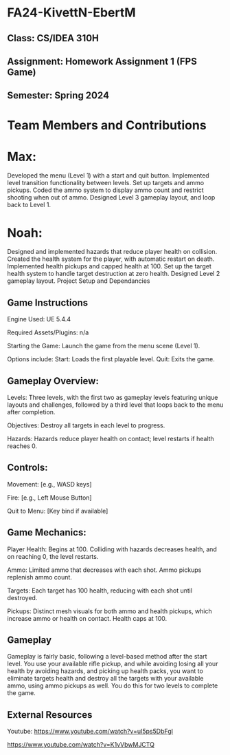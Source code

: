 # FA24-KivettN-EbertM

 ## Class: CS/IDEA 310H
## Assignment: Homework Assignment 1 (FPS Game)
## Semester: Spring 2024


# Team Members and Contributions

# Max:
Developed the menu (Level 1) with a start and quit button.
Implemented level transition functionality between levels.
Set up targets and ammo pickups.
Coded the ammo system to display ammo count and restrict shooting when out of ammo.
Designed Level 3 gameplay layout, and loop back to Level 1.

# Noah:
Designed and implemented hazards that reduce player health on collision.
Created the health system for the player, with automatic restart on death.
Implemented health pickups and capped health at 100.
Set up the target health system to handle target destruction at zero health.
Designed Level 2 gameplay layout.
Project Setup and Dependancies



## Game Instructions
Engine Used: UE 5.4.4

Required Assets/Plugins: n/a

 Starting the Game:
  Launch the game from the menu scene (Level 1).

 Options include:
  Start: Loads the first playable level.
  Quit: Exits the game.
  
## Gameplay Overview:
  Levels: Three levels, with the first two as gameplay levels featuring unique layouts and challenges, followed by a third level that       loops back to the menu after completion.
  
  Objectives: Destroy all targets in each level to progress.
  
  Hazards: Hazards reduce player health on contact; level restarts if health reaches 0.
  
  ## Controls:
  Movement: [e.g., WASD keys]
  
  Fire: [e.g., Left Mouse Button]
  
  Quit to Menu: [Key bind if available]
  
## Game Mechanics:
  Player Health: Begins at 100. Colliding with hazards decreases health, and on reaching 0, the level restarts.
  
  Ammo: Limited ammo that decreases with each shot. Ammo pickups replenish ammo count.
  
  Targets: Each target has 100 health, reducing with each shot until destroyed.
  
  Pickups: Distinct mesh visuals for both ammo and health pickups, which increase ammo or health on contact. Health caps at 100.

  ## Gameplay
   Gameplay is fairly basic, following a level-based method after the start level. You use your available rifle pickup, and while avoiding losing all your health by avoiding hazards, and picking up health packs, you want to eliminate targets health and destroy all the targets with your available ammo, using ammo pickups as well. You do this for two levels to complete the game. 

   ## External Resources
   Youtube:
   https://www.youtube.com/watch?v=uI5ps5DbFgI
   
   https://www.youtube.com/watch?v=K1vVbwMJCTQ
